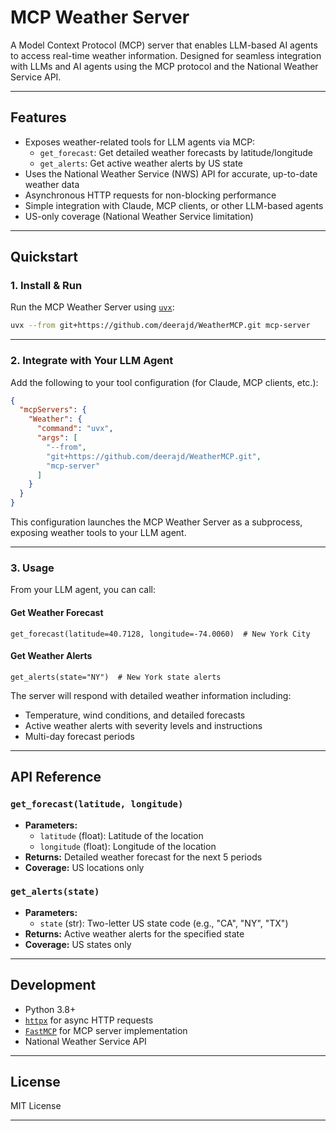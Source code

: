# MCP Weather Server

A Model Context Protocol (MCP) server that enables LLM-based AI agents to access real-time weather information. Designed for seamless integration with LLMs and AI agents using the MCP protocol and the National Weather Service API.

---

## Features

- Exposes weather-related tools for LLM agents via MCP:
  - `get_forecast`: Get detailed weather forecasts by latitude/longitude
  - `get_alerts`: Get active weather alerts by US state
- Uses the National Weather Service (NWS) API for accurate, up-to-date weather data
- Asynchronous HTTP requests for non-blocking performance
- Simple integration with Claude, MCP clients, or other LLM-based agents
- US-only coverage (National Weather Service limitation)

---

## Quickstart

### 1. Install & Run

Run the MCP Weather Server using [`uvx`](https://github.com/uvx-dev/uvx):

```bash
uvx --from git+https://github.com/deerajd/WeatherMCP.git mcp-server
```

---

### 2. Integrate with Your LLM Agent

Add the following to your tool configuration (for Claude, MCP clients, etc.):

```json
{
  "mcpServers": {
    "Weather": {
      "command": "uvx",
      "args": [
        "--from",
        "git+https://github.com/deerajd/WeatherMCP.git",
        "mcp-server"
      ]
    }
  }
}
```

This configuration launches the MCP Weather Server as a subprocess, exposing weather tools to your LLM agent.

---

### 3. Usage

From your LLM agent, you can call:

#### Get Weather Forecast
```
get_forecast(latitude=40.7128, longitude=-74.0060)  # New York City
```

#### Get Weather Alerts
```
get_alerts(state="NY")  # New York state alerts
```

The server will respond with detailed weather information including:
- Temperature, wind conditions, and detailed forecasts
- Active weather alerts with severity levels and instructions
- Multi-day forecast periods

---

## API Reference

### `get_forecast(latitude, longitude)`
- **Parameters:**
  - `latitude` (float): Latitude of the location
  - `longitude` (float): Longitude of the location
- **Returns:** Detailed weather forecast for the next 5 periods
- **Coverage:** US locations only

### `get_alerts(state)`
- **Parameters:**
  - `state` (str): Two-letter US state code (e.g., "CA", "NY", "TX")
- **Returns:** Active weather alerts for the specified state
- **Coverage:** US states only

---

## Development

- Python 3.8+
- [`httpx`](https://pypi.org/project/httpx/) for async HTTP requests
- [`FastMCP`](https://github.com/modelcontext/fastmcp) for MCP server implementation
- National Weather Service API

---

## License

MIT License

---
